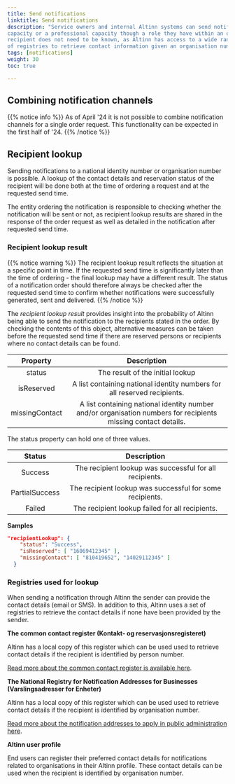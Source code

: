 ```yaml
---
title: Send notifications
linktitle: Send notifications
description: "Service owners and internal Altinn systems can send notifications to individuals in a personal 
capacity or a professional capacity though a role they have within an organisation. The contact point for the 
recipient does not need to be known, as Altinn has access to a wide range 
of registries to retrieve contact information given an organisation number or a national identity number." 
tags: [notifications]
weight: 30
toc: true

---
```


## Combining notification channels

{{% notice info %}}
As of April '24 it is not possible to combine notification channels for a single order request.
This functionality can be expected in the first half of '24. 
{{% /notice %}}

## Recipient lookup 

Sending notifications to a national identity number or organisation number is possible.
A lookup of the contact details and reservation status of the recipient will be done both at the time
of ordering a request and at the requested send time. 

The entity ordering the notification is responsible to checking whether the notification 
will be sent or not, as recipient lookup results are shared in the response of the order request
as well as detailed in the notification after requested send time. 

### Recipient lookup result 
{{% notice warning  %}}
The recipient lookup result reflects the situation at a specific point in time. 
If the requested send time is significantly later than the time of ordering - the final lookup may have a different result. 
The status of a notification order should therefore always be checked after the requested send time 
to confirm whether notifications were successfully generated, sent and delivered.
{{% /notice %}}


The _recipient lookup result_ provides insight into the probability of Altinn being able to send the notification
to the recipients stated in the order. By checking the contents of this object, alternative
measures can be taken before the requested send time if there are reserved persons or recipients where no contact details can be found. 

|    Property    |                                                  Description                                                   |
| :------------: | :------------------------------------------------------------------------------------------------------------: |
|     status     |                                        The result of the initial lookup                                        |
|   isReserved   |                    A list containing national identity numbers for all reserved recipients.                    |
| missingContact | A list containing national identity number and/or organisation numbers for recipients missing contact details. |


The status property can hold one of three values.

|     Status     |                       Description                        |
| :------------: | :------------------------------------------------------: |
|    Success     | The recipient lookup was successful for all recipients.  |
| PartialSuccess | The recipient lookup was successful for some recipients. |
|     Failed     |     The recipient lookup failed for all recipients.      |


__Samples__
```json
"recipientLookup": {
    "status": "Success",
    "isReserved": [ "16069412345" ],
    "missingContact": [ "810419652", "14029112345" ]
  }
```


### Registries used for lookup

When sending a notification through Altinn the sender can provide the contact details (email 
or SMS). In addition to this, Altinn uses a set of registries to retrieve the contact details
if none have been provided by the sender. 

__The common contact register (Kontakt- og reservasjonsregisteret)__

Altinn has a local copy of this register which can be used used to retrieve
contact details if the recipient is identified by person number.

[Read more about the common contact register is available here](https://eid.difi.no/en/privacy-policy/privacy-policy-common-contact-register-krr).

__The National Registry for Notification Addresses for Businesses (Varslingsadresser for Enheter)__

Altinn has a local copy of this register which can be used used to retrieve contact details if the 
recipient is identified by organisation number.

[Read more about the notification addresses to apply in public administration here](https://www.brreg.no/en/other-topics/notification-addresses-to-apply-in-public-administration/?nocache=1704206499405).


__Altinn user profile__
 
End users can register their preferred contact details for notifications related to organisations in their 
Altinn profile. These contact details can be used when the recipient is identified by organisation number. 

<!--
### How Altinn identifies contact details
{{% notice info %}}
TODO: legg inn en folkelig beskrivelse av dataflyten vi kom fram til i møtet med Terje, Torkel og Stephanie
{{% /notice %}}

## Persistence of sent notifications

{{% notice info %}}
TODO: confirm numbers
{{% /notice %}}
- The contents of a notification is persisted for XX years and will then be deleted. 
- Metadata related to a notification, who sent it, who received it, what time it was sent, 
and send status is persisted for XX years. 

## Cost
{{% notice info %}}
Todo: can we say anything about cost or billing here? or link to something else? 
{{% /notice %}}
-->

